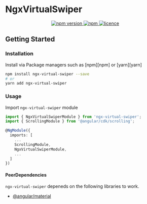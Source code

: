 # NgxVirtualSwiper

<p align="center">
  <a href="https://www.npmjs.com/package/ngx-virtual-swiper">
    <img alt="npm version" src="https://img.shields.io/npm/v/ngx-virtual-swiper.svg">
  </a>
  <a href="https://www.npmjs.com/package/ngx-virtual-swiper">
    <img alt="npm" src="https://img.shields.io/npm/dm/ngx-virtual-swiper.svg">
  </a>
  <a href="https://github.com/vasyliv/ngx-virtual-swiper/blob/master/LICENSE">
    <img alt="licence" src="https://img.shields.io/npm/l/ngx-virtual-swiper.svg">
  </a>
</p>

## Getting Started

### Installation

Install via Package managers such as [npm][npm] or [yarn][yarn]

```bash
npm install ngx-virtual-swiper --save
# or
yarn add ngx-virtual-swiper
```

### Usage

Import `ngx-virtual-swiper` module

```typescript
import { NgxVirtualSwiperModule } from 'ngx-virtual-swiper';
import { ScrollingModule } from '@angular/cdk/scrolling';

@NgModule({
  imports: [ 
    ...
    ScrollingModule,
    NgxVirtualSwiperModule,
    ...
  ]
})
```

#### PeerDependencies

`ngx-virtual-swiper` depeneds on the following libraries to work.

* [@angular/material](https://material.angular.io/cdk/scrolling/api)
